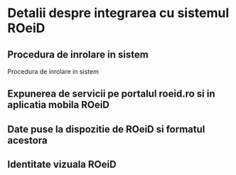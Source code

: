 # Detalii despre integrarea cu sistemul ROeiD

## Procedura de inrolare in sistem

Procedura de inrolare in sistem

## Expunerea de servicii pe portalul roeid.ro si in aplicatia mobila ROeiD

## Date puse la dispozitie de ROeiD si formatul acestora

## Identitate vizuala ROeiD
